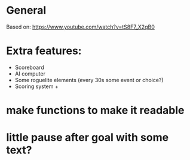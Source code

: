 # General 

Based on: https://www.youtube.com/watch?v=tS8F7_X2qB0

# Extra features: 
- Scoreboard
- AI computer
- Some roguelite elements (every 30s some event or choice?)
- Scoring system + 

# make functions to make it readable 
# little pause after goal with some text?